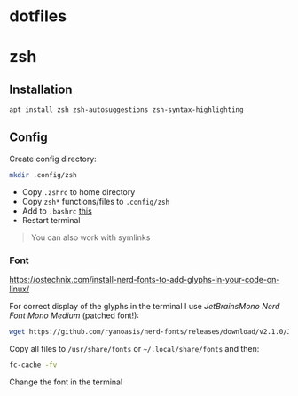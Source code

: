 # dotfiles

# zsh

## Installation

```sh
apt install zsh zsh-autosuggestions zsh-syntax-highlighting
```

## Config

Create config directory:

```sh
mkdir .config/zsh
```

- Copy `.zshrc` to home directory
- Copy `zsh*` functions/files to `.config/zsh`
- Add to `.bashrc` [this](https://github.com/stevomat/dotfiles/blob/5140aaa14b9030c30b72c1636e5c87f6e3be8f49/zsh/.bashrc#L119-L120) 
- Restart terminal
> You can also work with symlinks

### Font 

https://ostechnix.com/install-nerd-fonts-to-add-glyphs-in-your-code-on-linux/

For correct display of the glyphs in the terminal I use *JetBrainsMono Nerd Font Mono Medium* (patched font!):

```sh
wget https://github.com/ryanoasis/nerd-fonts/releases/download/v2.1.0/JetBrainsMono.zip
```
Copy all files to `/usr/share/fonts` or `~/.local/share/fonts` and then:

```sh
fc-cache -fv
```

Change the font in the terminal
